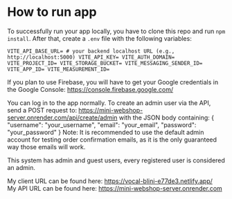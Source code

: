 # How to run app

To successfully run your app locally, you have to clone this repo and run `npm install`. After that, create a `.env` file with the following variables:

``` VITE_API_BASE_URL= # your backend localhost URL (e.g., http://localhost:5000) VITE_API_KEY= VITE_AUTH_DOMAIN= VITE_PROJECT_ID= VITE_STORAGE_BUCKET= VITE_MESSAGING_SENDER_ID= VITE_APP_ID= VITE_MEASUREMENT_ID= ```

If you plan to use Firebase, you will have to get your Google credentials in the Google Console: https://console.firebase.google.com/

You can log in to the app normally.
To create an admin user via the API, send a POST request to: https://mini-webshop-server.onrender.com/api/create/admin
with the JSON body containing:
{
  "username": "your_username",
  "email": "your_email",
  "password": "your_password"
}
Note: It is recommended to use the default admin account for testing order confirmation emails, as it is the only guaranteed way those emails will work.

This system has admin and guest users, every registered user is considered an admin.

My client URL can be found here: https://vocal-blini-e77de3.netlify.app/  
My API URL can be found here: https://mini-webshop-server.onrender.com
